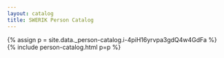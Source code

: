 ```yaml
---
layout: catalog
title: SWERIK Person Catalog
---
```

{% assign p = site.data._person-catalog.i-4piH16yrvpa3gdQ4w4GdFa %}
{% include person-catalog.html p=p %}

